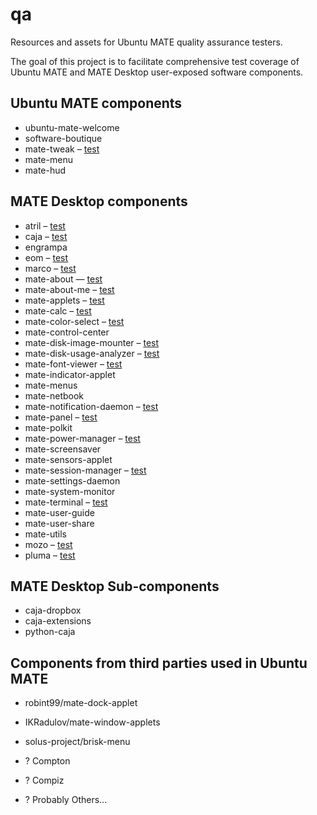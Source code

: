 # qa
Resources and assets for Ubuntu MATE quality assurance testers.

The goal of this project is to facilitate comprehensive test coverage of
Ubuntu MATE and MATE Desktop user-exposed software components.



## Ubuntu MATE components

- ubuntu-mate-welcome
- software-boutique
- mate-tweak – [test](manual-tests/tweak.md)
- mate-menu
- mate-hud


## MATE Desktop components

- atril – [test](manual-tests/atril.md)
- caja – [test](manual-tests/caja.md)
- engrampa
- eom – [test](manual-tests/eom.md)
- marco – [test](manual-tests/marco.md)
- mate-about — [test](manual-tests/about.md)
- mate-about-me – [test](manual-tests/about-me.md)
- mate-applets – [test](manual-tests/panel.md)
- mate-calc – [test](manual-tests/calc.md)
- mate-color-select – [test](manual-tests/color-select.md)
- mate-control-center
- mate-disk-image-mounter – [test](manual-tests/disk-image-mounter.md)
- mate-disk-usage-analyzer – [test](manual-tests/disk-usage-analyzer.md)
- mate-font-viewer – [test](manual-tests/font-viewer.md)
- mate-indicator-applet
- mate-menus
- mate-netbook
- mate-notification-daemon – [test](manual-tests/notification-daemon.md)
- mate-panel – [test](manual-tests/panel.md)
- mate-polkit
- mate-power-manager – [test](manual-tests/power-manager.md)
- mate-screensaver
- mate-sensors-applet
- mate-session-manager – [test](manual-tests/session.md)
- mate-settings-daemon
- mate-system-monitor
- mate-terminal – [test](manual-tests/terminal.md)
- mate-user-guide
- mate-user-share
- mate-utils
- mozo – [test](manual-tests/mozo.md)
- pluma – [test](manual-tests/pluma.md)


## MATE Desktop Sub-components

- caja-dropbox
- caja-extensions
- python-caja


## Components from third parties used in Ubuntu MATE

- robint99/mate-dock-applet
- IKRadulov/mate-window-applets
- solus-project/brisk-menu

- ? Compton
- ? Compiz
- ? Probably Others...
